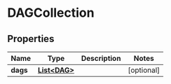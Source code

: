

# DAGCollection

## Properties

Name | Type | Description | Notes
------------ | ------------- | ------------- | -------------
**dags** | [**List&lt;DAG&gt;**](DAG.md) |  |  [optional]



